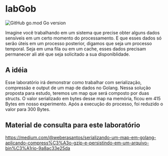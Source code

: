 # labGob

![GitHub go.mod Go version](https://img.shields.io/github/go-mod/go-version/Pinablink/tmdbGoTutorial?style=plastic)

Imagine você trabalhando em um sistema que precise obter alguns dados sensíveis em um certo momento do processamento. E que esses dados só serão úteis em um processo posterior, digamos que seja um processo temporal. Seja em uma fila ou em um cache, esses dados precisam permanecer ali até que seja solicitado a sua disponiblidade.

## A idéia
Esse laboratório irá demonstrar como trabalhar com serialização, compressão e output de um map de dados no Golang. Nessa solução proposta para estudo, teremos um map que será composto por duas structs. O valor serializado em bytes desse map na memória, ficou em 415 Bytes em nosso experimento. Após a execução do processo, foi reduzido o valor para 300 Bytes.

## Material de consulta para este laboratório

https://medium.com/@weberasantos/serializando-um-map-em-golang-aplicando-compress%C3%A3o-gzip-e-persistindo-em-um-arquivo-bin%C3%A1rio-9a8ac33e25da


